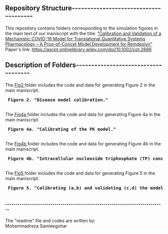 ## Repository Structure--------------------------------------
This repository contains folders corresponding to the simulation figures in the main text of our maniscript with the title:
["Calibration and Validation of a Mechanistic COVID-19 Model for Translational Quantitative Systems Pharmacology – A Proo-of-Concet Model Development for Remdesivir"](https://ascpt.onlinelibrary.wiley.com/doi/10.1002/cpt.2686)  
Paper's link: 
https://ascpt.onlinelibrary.wiley.com/doi/10.1002/cpt.2686

## Description of Folders------------------------------------

 The [Fig2 ](https://github.com/FDA/Mechanistic-COVID-19-Model/tree/main/Fig2) folder includes the code and data for generating Figure 2  in the main maniscript.  
 <pre>
 <b>Figure 2. "Disease model calibration."</b>
 
</pre>

 The [Fig4a ](https://github.com/FDA/Mechanistic-COVID-19-Model/tree/main/Fig4a) folder includes the code and data for generating Figure 4a in the main maniscript. 
  <pre>
 <b>Figure 4a. "Calibrating of the PK model."</b>
 </pre>
 The [Fig4b ](https://github.com/FDA/Mechanistic-COVID-19-Model/tree/main/Fig4b) folder includes the code and data for generating Figure 4b in the main maniscript.
 <pre>
 <b>Figure 4b. "Intracellular nucleoside triphosphate (TP) concentration following in vitro incubation with the parent drug remdesivir"</b>
 </pre>	
 The [Fig5 ](https://github.com/FDA/Mechanistic-COVID-19-Model/tree/main/Fig5) folder includes the code and data for generating Figure 5  in the main maniscript.
 <pre>
 <b>Figure 5. "Calibrating (a,b) and validating (c,d) the model for the primary endpoint (time to recovery) used in the remdesivir trial"</b>
 </pre>	
#### ------------------------------------------------------------------------------
The "readme" file and codes are written by:  
Mohammadreza Samieegohar 
